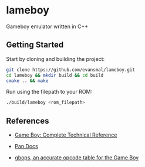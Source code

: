 # lameboy
Gameboy emulator written in C++

## Getting Started

Start by cloning and building the project:

```sh
git clone https://github.com/evansmal/lameboy.git
cd lameboy && mkdir build && cd build
cmake .. && make
```

Run using the filepath to your ROM: 

```sh
./build/lameboy <rom_filepath>
```

## References

- [Game Boy: Complete Technical Reference]( https://gekkio.fi/files/gb-docs/gbctr.pdf )

- [Pan Docs](https://gbdev.io/pandocs)

- [gbops, an accurate opcode table for the Game Boy](https://izik1.github.io/gbops/)
